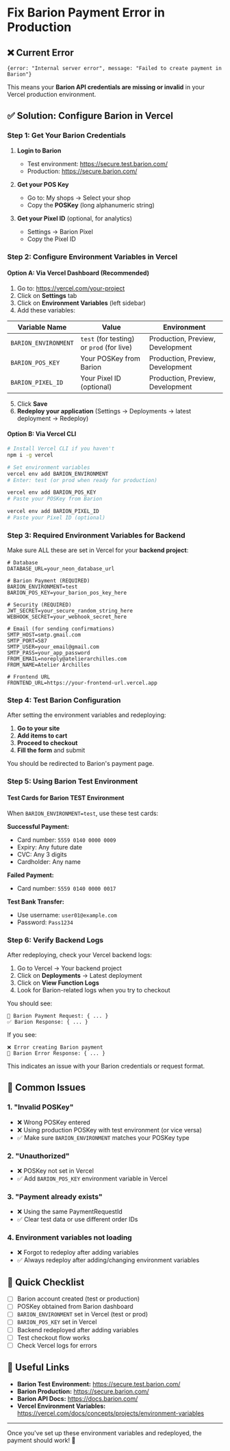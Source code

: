 # Fix Barion Payment Error in Production

## ❌ Current Error
```
{error: "Internal server error", message: "Failed to create payment in Barion"}
```

This means your **Barion API credentials are missing or invalid** in your Vercel production environment.

## ✅ Solution: Configure Barion in Vercel

### Step 1: Get Your Barion Credentials

1. **Login to Barion**
   - Test environment: https://secure.test.barion.com/
   - Production: https://secure.barion.com/

2. **Get your POS Key**
   - Go to: My shops → Select your shop
   - Copy the **POSKey** (long alphanumeric string)

3. **Get your Pixel ID** (optional, for analytics)
   - Settings → Barion Pixel
   - Copy the Pixel ID

### Step 2: Configure Environment Variables in Vercel

#### **Option A: Via Vercel Dashboard** (Recommended)

1. Go to: https://vercel.com/your-project
2. Click on **Settings** tab
3. Click on **Environment Variables** (left sidebar)
4. Add these variables:

| Variable Name | Value | Environment |
|--------------|-------|-------------|
| `BARION_ENVIRONMENT` | `test` (for testing) or `prod` (for live) | Production, Preview, Development |
| `BARION_POS_KEY` | Your POSKey from Barion | Production, Preview, Development |
| `BARION_PIXEL_ID` | Your Pixel ID (optional) | Production, Preview, Development |

5. Click **Save**
6. **Redeploy your application** (Settings → Deployments → latest deployment → Redeploy)

#### **Option B: Via Vercel CLI**

```bash
# Install Vercel CLI if you haven't
npm i -g vercel

# Set environment variables
vercel env add BARION_ENVIRONMENT
# Enter: test (or prod when ready for production)

vercel env add BARION_POS_KEY
# Paste your POSKey from Barion

vercel env add BARION_PIXEL_ID
# Paste your Pixel ID (optional)
```

### Step 3: Required Environment Variables for Backend

Make sure ALL these are set in Vercel for your **backend project**:

```env
# Database
DATABASE_URL=your_neon_database_url

# Barion Payment (REQUIRED)
BARION_ENVIRONMENT=test
BARION_POS_KEY=your_barion_pos_key_here

# Security (REQUIRED)
JWT_SECRET=your_secure_random_string_here
WEBHOOK_SECRET=your_webhook_secret_here

# Email (for sending confirmations)
SMTP_HOST=smtp.gmail.com
SMTP_PORT=587
SMTP_USER=your_email@gmail.com
SMTP_PASS=your_app_password
FROM_EMAIL=noreply@atelierarchilles.com
FROM_NAME=Atelier Archilles

# Frontend URL
FRONTEND_URL=https://your-frontend-url.vercel.app
```

### Step 4: Test Barion Configuration

After setting the environment variables and redeploying:

1. **Go to your site**
2. **Add items to cart**
3. **Proceed to checkout**
4. **Fill the form** and submit

You should be redirected to Barion's payment page.

### Step 5: Using Barion Test Environment

#### Test Cards for Barion TEST Environment

When `BARION_ENVIRONMENT=test`, use these test cards:

**Successful Payment:**
- Card number: `5559 0140 0000 0009`
- Expiry: Any future date
- CVC: Any 3 digits
- Cardholder: Any name

**Failed Payment:**
- Card number: `5559 0140 0000 0017`

**Test Bank Transfer:**
- Use username: `user01@example.com`
- Password: `Pass1234`

### Step 6: Verify Backend Logs

After redeploying, check your Vercel backend logs:

1. Go to Vercel → Your backend project
2. Click on **Deployments** → Latest deployment
3. Click on **View Function Logs**
4. Look for Barion-related logs when you try to checkout

You should see:
```
🔵 Barion Payment Request: { ... }
✅ Barion Response: { ... }
```

If you see:
```
❌ Error creating Barion payment
🔴 Barion Error Response: { ... }
```

This indicates an issue with your Barion credentials or request format.

## 🚨 Common Issues

### 1. "Invalid POSKey"
- ❌ Wrong POSKey entered
- ❌ Using production POSKey with test environment (or vice versa)
- ✅ Make sure `BARION_ENVIRONMENT` matches your POSKey type

### 2. "Unauthorized"
- ❌ POSKey not set in Vercel
- ✅ Add `BARION_POS_KEY` environment variable in Vercel

### 3. "Payment already exists"
- ❌ Using the same PaymentRequestId
- ✅ Clear test data or use different order IDs

### 4. Environment variables not loading
- ❌ Forgot to redeploy after adding variables
- ✅ Always redeploy after adding/changing environment variables

## 📝 Quick Checklist

- [ ] Barion account created (test or production)
- [ ] POSKey obtained from Barion dashboard
- [ ] `BARION_ENVIRONMENT` set in Vercel (test or prod)
- [ ] `BARION_POS_KEY` set in Vercel
- [ ] Backend redeployed after adding variables
- [ ] Test checkout flow works
- [ ] Check Vercel logs for errors

## 🔗 Useful Links

- **Barion Test Environment:** https://secure.test.barion.com/
- **Barion Production:** https://secure.barion.com/
- **Barion API Docs:** https://docs.barion.com/
- **Vercel Environment Variables:** https://vercel.com/docs/concepts/projects/environment-variables

---

Once you've set up these environment variables and redeployed, the payment should work! 🎉

